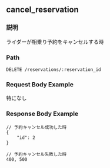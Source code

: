 ## cancel_reservation

### 説明
ライダーが相乗り予約をキャンセルする時

### Path
```
DELETE /reservations/:reservation_id
```

### Request Body Example
特になし

### Response Body Example
```
// 予約キャンセル成功した時
{
    "id": 2
}

// 予約キャンセル失敗した時
400, 500
```
